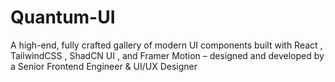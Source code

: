 # Quantum-UI
A high-end, fully crafted gallery of  modern UI components  built with  React ,  TailwindCSS , ShadCN UI , and Framer Motion – designed and developed by a Senior Frontend Engineer &amp; UI/UX Designer
